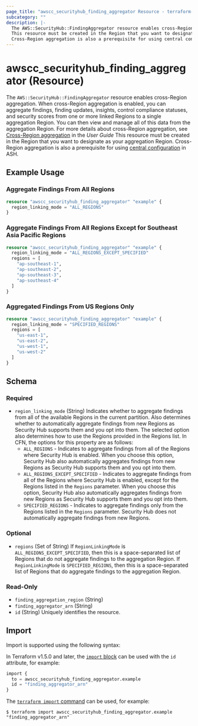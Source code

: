 ```yaml
---
page_title: "awscc_securityhub_finding_aggregator Resource - terraform-provider-awscc"
subcategory: ""
description: |-
  The AWS::SecurityHub::FindingAggregator resource enables cross-Region aggregation. When cross-Region aggregation is enabled, you can aggregate findings, finding updates, insights, control compliance statuses, and security scores from one or more linked Regions to a single aggregation Region. You can then view and manage all of this data from the aggregation Region. For more details about cross-Region aggregation, see Cross-Region aggregation https://docs.aws.amazon.com/securityhub/latest/userguide/finding-aggregation.html in the User Guide
  This resource must be created in the Region that you want to designate as your aggregation Region.
  Cross-Region aggregation is also a prerequisite for using central configuration https://docs.aws.amazon.com/securityhub/latest/userguide/central-configuration-intro.html in ASH.
---
```


# awscc_securityhub_finding_aggregator (Resource)

The ``AWS::SecurityHub::FindingAggregator`` resource enables cross-Region aggregation. When cross-Region aggregation is enabled, you can aggregate findings, finding updates, insights, control compliance statuses, and security scores from one or more linked Regions to a single aggregation Region. You can then view and manage all of this data from the aggregation Region. For more details about cross-Region aggregation, see [Cross-Region aggregation](https://docs.aws.amazon.com/securityhub/latest/userguide/finding-aggregation.html) in the *User Guide*
 This resource must be created in the Region that you want to designate as your aggregation Region.
 Cross-Region aggregation is also a prerequisite for using [central configuration](https://docs.aws.amazon.com/securityhub/latest/userguide/central-configuration-intro.html) in ASH.

## Example Usage

### Aggregate Findings From All Regions

```terraform
resource "awscc_securityhub_finding_aggregator" "example" {
  region_linking_mode = "ALL_REGIONS"
}
```

### Aggregate Findings From All Regions Except for Southeast Asia Pacific Regions

```terraform
resource "awscc_securityhub_finding_aggregator" "example" {
  region_linking_mode = "ALL_REGIONS_EXCEPT_SPECIFIED"
  regions = [
    "ap-southeast-1",
    "ap-southeast-2",
    "ap-southeast-3",
    "ap-southeast-4"
  ]
}
```

### Aggregated Findings From US Regions Only

```terraform
resource "awscc_securityhub_finding_aggregator" "example" {
  region_linking_mode = "SPECIFIED_REGIONS"
  regions = [
    "us-east-1",
    "us-east-2",
    "us-west-1",
    "us-west-2"
  ]
}
```

<!-- schema generated by tfplugindocs -->
## Schema

### Required

- `region_linking_mode` (String) Indicates whether to aggregate findings from all of the available Regions in the current partition. Also determines whether to automatically aggregate findings from new Regions as Security Hub supports them and you opt into them.
 The selected option also determines how to use the Regions provided in the Regions list.
 In CFN, the options for this property are as follows:
  +  ``ALL_REGIONS`` - Indicates to aggregate findings from all of the Regions where Security Hub is enabled. When you choose this option, Security Hub also automatically aggregates findings from new Regions as Security Hub supports them and you opt into them. 
  +  ``ALL_REGIONS_EXCEPT_SPECIFIED`` - Indicates to aggregate findings from all of the Regions where Security Hub is enabled, except for the Regions listed in the ``Regions`` parameter. When you choose this option, Security Hub also automatically aggregates findings from new Regions as Security Hub supports them and you opt into them. 
  +  ``SPECIFIED_REGIONS`` - Indicates to aggregate findings only from the Regions listed in the ``Regions`` parameter. Security Hub does not automatically aggregate findings from new Regions.

### Optional

- `regions` (Set of String) If ``RegionLinkingMode`` is ``ALL_REGIONS_EXCEPT_SPECIFIED``, then this is a space-separated list of Regions that do not aggregate findings to the aggregation Region.
 If ``RegionLinkingMode`` is ``SPECIFIED_REGIONS``, then this is a space-separated list of Regions that do aggregate findings to the aggregation Region.

### Read-Only

- `finding_aggregation_region` (String)
- `finding_aggregator_arn` (String)
- `id` (String) Uniquely identifies the resource.

## Import

Import is supported using the following syntax:

In Terraform v1.5.0 and later, the [`import` block](https://developer.hashicorp.com/terraform/language/import) can be used with the `id` attribute, for example:

```terraform
import {
  to = awscc_securityhub_finding_aggregator.example
  id = "finding_aggregator_arn"
}
```

The [`terraform import` command](https://developer.hashicorp.com/terraform/cli/commands/import) can be used, for example:

```shell
$ terraform import awscc_securityhub_finding_aggregator.example "finding_aggregator_arn"
```